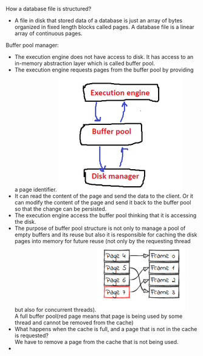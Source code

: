 How a database file is structured?
- A file in disk that stored data of a database is just an array of bytes organized in fixed length
blocks called pages. A database file is a linear array of continuous pages.

Buffer pool manager:
- The execution engine does not have access to disk. It has access to an in-memory abstraction
layer which is called buffer pool.
- The execution engine requests pages from the buffer pool by providing a page identifier. 
![VM](Images/VM.png)
- It can read the content of the page and send the data to the client. Or it can modify the content of the page and send it back to the buffer pool so that the change can be persisted. 
- The execution engine access the buffer pool thinking that it is accessing the disk.
- The purpose of buffer pool structure is not only to manage a pool of empty buffers and its reuse but also it is responsible for caching the disk pages into memory for future reuse (not only by the requesting thread but also for concurrent threads). 
![Full buffer pool](Images/cache2.png) <br>A full buffer pool(red page means that page is being 
used by some thread and cannot be removed from the cache)
- What happens when the cache is full, and a page that is not in the cache is requested? <br>
We have to remove a page from the cache that is not being used.
- 